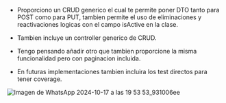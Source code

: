 - Proporciono un CRUD generico el cual te permite poner DTO tanto para POST como para PUT, tambien permite el uso de eliminaciones y reactivaciones logicas con el campo isActive en la clase.

- Tambien incluye un controller generico de CRUD.

- Tengo pensando añadir otro que tambien proporcione la misma funcionalidad pero con paginacion incluida.

- En futuras implementaciones tambien incluira los test directos para tener coverage.

![Imagen de WhatsApp 2024-10-17 a las 19 53 53_931006ee](https://github.com/user-attachments/assets/cf80add2-ae10-4a08-99b7-6773cd11eb5c)
